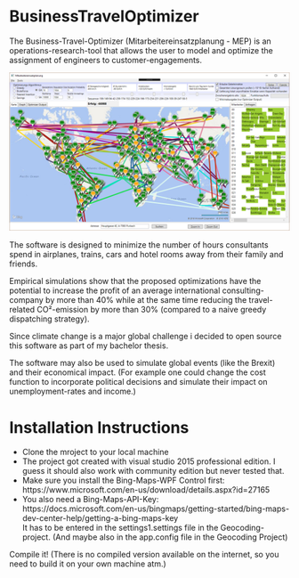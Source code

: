 # BusinessTravelOptimizer

The Business-Travel-Optimizer (Mitarbeitereinsatzplanung - MEP) is an operations-research-tool that allows the user to model and optimize the assignment of engineers to customer-engagements.

![alt text](szenario.png)

The software is designed to minimize the number of hours consultants spend in airplanes, trains, cars and hotel rooms away from their family and friends.

Empirical simulations show that the proposed optimizations have the potential to increase the profit of an average international consulting-company by more than 40% while at the same time reducing the travel-related CO²-emission by more than 30% (compared to a naive greedy dispatching strategy).

Since climate change is a major global challenge i decided to open source this software as part of my bachelor thesis.

The software may also be used to simulate global events (like the Brexit) and their economical impact. (For example one could change the cost function to incorporate political decisions and simulate their impact on unemployment-rates and income.)

<h1>Installation Instructions</h1>

<ul>
<li>Clone the mroject to your local machine </li>
<li>
The project got created with visual studio 2015 professional edition. I guess it should also work with community edition but never tested that.
</li>
<li>
Make sure you install the Bing-Maps-WPF Control first: https://www.microsoft.com/en-us/download/details.aspx?id=27165</li>
<li>
You also need a Bing-Maps-API-Key:<br>
https://docs.microsoft.com/en-us/bingmaps/getting-started/bing-maps-dev-center-help/getting-a-bing-maps-key <br>
It has to be entered in the settings1.settings file in the Geocoding-project. (And maybe also in the app.config file in the Geocoding Project)</li>
</ul>

Compile it! (There is no compiled version available on the internet, so you need to build it on your own machine atm.)
